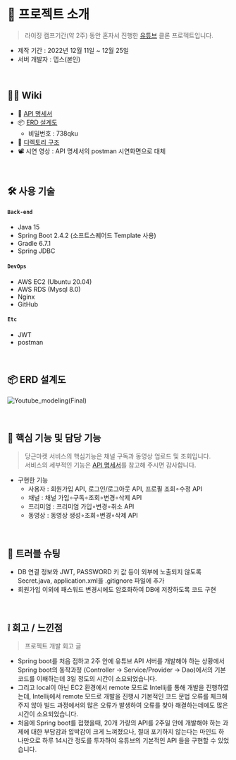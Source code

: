 # 📝 프로젝트 소개
>라이징 캠프기간(약 2주) 동안 혼자서 진행한 [유튜브](https://www.youtube.com/) 클론 프로젝트입니다.  
- 제작 기간 : 2022년 12월 11일 ~ 12월 25일  
- 서버 개발자 : 뎁스(본인)

</br>

## 💁‍♂️ Wiki
- 📰 [API 명세서](https://docs.google.com/spreadsheets/d/1JuW5yt8tvZ3sx_hiWTesqtDn_ihmU_4J/edit#gid=514363059 )
- 📦 [ERD 설계도](https://aquerytool.com/aquerymain/index/?rurl=f9df6444-acbe-4991-a7d8-c5f6fd088abd)    
    - 비밀번호 : 738qku    
- 📁 [디렉토리 구조](https://github.com/gusdn7142/Youtube_Clone_Server/wiki/%F0%9F%93%81-Directory-Structure)
- 📽 시연 영상 : API 명세서의 postman 시연화면으로 대체


</br>

## 🛠 사용 기술
#### `Back-end`
  - Java 15
  - Spring Boot 2.4.2 (소프트스퀘어드 Template 사용)
  - Gradle 6.7.1
  - Spring JDBC 
#### `DevOps`  
  - AWS EC2 (Ubuntu 20.04)  
  - AWS RDS (Mysql 8.0)
  - Nginx
  - GitHub
#### `Etc`  
  - JWT
  - postman

</br>

## 📦 ERD 설계도
![Youtube_modeling(Final)](https://user-images.githubusercontent.com/62496215/157594667-bdfef997-3913-4eb5-bda8-f696f0c790a7.png)
</br>

</br>


## 🔎 핵심 기능 및 담당 기능
>당근마켓 서비스의 핵심기능은 채널 구독과 동영상 업로드 및 조회입니다.  
>서비스의 세부적인 기능은 [API 명세서](https://docs.google.com/spreadsheets/d/1JuW5yt8tvZ3sx_hiWTesqtDn_ihmU_4J/edit#gid=514363059)를 참고해 주시면 감사합니다.   
- 구현한 기능  
    - 사용자 : 회원가입 API, 로그인/로그아웃 API, 프로필 조회∘수정 API
    - 채널 : 채널 가입∘구독∘조회∘변경∘삭제 API
    - 프리미엄 : 프리미엄 가입∘변경∘취소 API
    - 동영상 : 동영상 생성∘조회∘변경∘삭제 API   

</br>


## 🌟 트러블 슈팅
- DB 연결 정보와 JWT, PASSWORD 키 값 등이 외부에 노출되지 않도록 Secret.java, application.xml을 .gitignore 파일에 추가
- 회원가입 이외에 패스워드 변경시에도 암호화하여 DB에 저장하도록 코드 구현

</br>


## ❕ 회고 / 느낀점
>프로젝트 개발 회고 글   
- Spring boot를 처음 접하고 2주 안에 유튜브 API 서버를 개발해야 하는 상황에서 Spring boot의 동작과정 (Controller -> Service/Provider -> Dao)에서의 기본 코드를 이해하는데 3일 정도의 시간이 소요되었습니다.
- 그리고 local이 아닌 EC2 환경에서 remote 모드로 Intellij를 통해 개발을 진행하였는데, Intellij에서 remote 모드로 개발을 진행시 기본적인 코드 문법 오류를 체크해 주지 않아 빌드 과정에서의 많은 오류가 발생하여 오류를 찾아 해결하는데에도 많은 시간이 소요되었습니다.
- 처음에 Spring boot를 접했을때, 20개 가량의 API를 2주일 안에 개발해야 하는 과제에 대한 부담감과 압박감이 크게 느껴졌으나, 절대 포기하지 않는다는 마인드 하나만으로 하루 14시간 정도를 투자하여 유튜브의 기본적인 API 들을 구현할 수 있었습니다.




 
